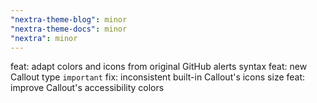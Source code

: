 ```yaml
---
"nextra-theme-blog": minor
"nextra-theme-docs": minor
"nextra": minor
---
```


feat: adapt colors and icons from original GitHub alerts syntax
feat: new Callout type `important`
fix: inconsistent built-in Callout's icons size
feat: improve Callout's accessibility colors
